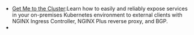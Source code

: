 - [Get Me to the Cluster](https://www.nginx.com/resources/library/get-me-to-the-cluster/):Learn how to easily and reliably expose services in your on-premises Kubernetes environment to external clients with NGINX Ingress Controller, NGINX Plus reverse proxy, and BGP.
-